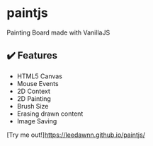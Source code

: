 # paintjs

Painting Board made with VanillaJS

## ✔️ Features

- HTML5 Canvas
- Mouse Events
- 2D Context
- 2D Painting
- Brush Size
- Erasing drawn content
- Image Saving

[Try me out!]https://leedawnn.github.io/paintjs/
